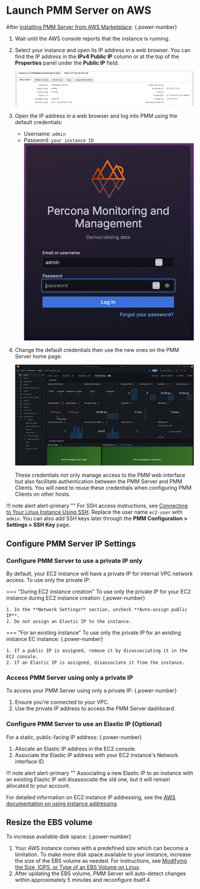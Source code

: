 # Launch PMM Server on AWS

After [installing PMM Server from AWS Marketplace](../aws/aws.md): 
{.power-number}

1. Wait until the AWS console reports that the instance is running. 
2. Select your instance and open its IP address in a web browser. You can find the IP address in the **IPv4 Public IP** column or at the top of the **Properties** panel under the **Public IP** field:
   
    ![image](../../../images/aws-marketplace.pmm.ec2.properties.png)
3. Open the IP address in a web browser and log into PMM using the default credentials:
     - Username: `admin`
     - Password: `your instance ID`
    ![image](../../../images/PMM_Login.png)
4. Change the default credentials then use the new ones on the PMM Server home page:

   ![PMM Home Dashboard](../../../images/PMM_Home_Dashboard.png)

   These credentials not only manage access to the PMM web interface but also facilitate authentication between the PMM Server and PMM Clients. You will need to reuse these credentials when configuring PMM Clients on other hosts.

!!! note alert alert-primary ""
    For SSH access instructions, see [Connecting to Your Linux Instance Using SSH](https://docs.aws.amazon.com/AWSEC2/latest/UserGuide/AccessingInstancesLinux.html). Replace the user name `ec2-user` with `admin`. You can also add SSH keys later through the **PMM Configuration > Settings > SSH Key** page. 

## Configure PMM Server IP Settings

### Configure PMM Server to use a private IP only

By default, your EC2 instance will have a private IP for internal VPC network access. 
To use only the private IP:

=== "During EC2 instance creation"
    To use only the private IP for your EC2 instance during EC2 instance creation:
    {.power-number}

    1. In the **Network Settings** section, uncheck **Auto-assign public IP**.
    2. Do not assign an Elastic IP to the instance.

=== "For an existing instance"
    To use only the private IP for an existing instance EC instance:
    {.power-number}

    1. If a public IP is assigned, remove it by disassociating it in the EC2 console.
    2. If an Elastic IP is assigned, disassociate it from the instance.

### Access PMM Server using only a private IP

To access your PMM Server using only a private IP:
{.power-number}

1. Ensure you're connected to your VPC.
2. Use the private IP address to access the PMM Server dashboard.

### Configure PMM Server to use an Elastic IP (Optional)

For a static, public-facing IP address:
{.power-number}

1. Allocate an Elastic IP address in the EC2 console.
2. Associate the Elastic IP address with your EC2 instance's Network interface ID.

!!! note alert alert-primary ""
    Associating a new Elastic IP to an instance with an existing Elastic IP will disassociate the old one, but it will remain allocated to your account.

For detailed information on EC2 instance IP addressing, see the [AWS documentation on using instance addressing](https://docs.aws.amazon.com/AWSEC2/latest/UserGuide/using-instance-addressing.html).

## Resize the EBS volume

To increase available disk space:
{.power-number}

1. Your AWS instance comes with a predefined size which can become a limitation. To make more disk space available to your instance, increase the size of the EBS volume as needed. For instructions, see [Modifying the Size, IOPS, or Type of an EBS Volume on Linux](https://docs.aws.amazon.com/AWSEC2/latest/UserGuide/ebs-modify-volume.html).
2. After updating the EBS volume, PMM Server will auto-detect changes within approximately 5 minutes and reconfigure itself.4

